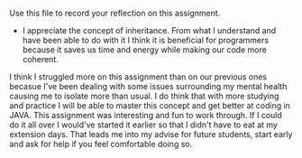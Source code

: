 Use this file to record your reflection on this assignment.

- I appreciate the concept of inheritance. From what I understand and have been able to do with it I think it is beneficial for programmers because it saves us time and energy while making our code more coherent.

I think I struggled more on this assignment than on our previous ones becasue I've been dealing with some issues surrounding my mental health causing me to isolate more than usual. I do think that with more studying and practice I will be able to master this concept and get better at coding in JAVA. This assignment was interesting and fun to work through. If I could do it all over I would've started it earlier so that I didn't have to eat at my extension days. That leads me into my advise for future students, start early and ask for help if you feel comfortable doing so. 
